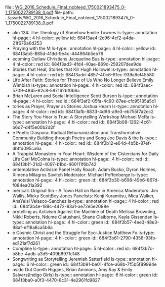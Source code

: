 file:: [WG_2016_Schedule_Final_nobleed_1750021893475_0-1_1750022789138_0.pdf](../assets/WG_2016_Schedule_Final_nobleed_1750021893475_0-1_1750022789138_0.pdf)
file-path:: ../assets/WG_2016_Schedule_Final_nobleed_1750021893475_0-1_1750022789138_0.pdf

- alm 124: The Theology of Somehow Emilie Townes
  ls-type:: annotation
  hl-page:: 4
  hl-color:: yellow
  id:: 684f3aa4-2c96-4cf2-a4da-21f676a6d253
- Praying with the M
  ls-type:: annotation
  hl-page:: 4
  hl-color:: yellow
  id:: 684f3ab5-885d-41dd-9e4c-444964b5eb76
- ecoming Outlaw Christians Jacqueline Bus
  ls-type:: annotation
  hl-page:: 4
  hl-color:: red
  id:: 684f3ad3-4fd4-40ae-869d-259207dee9de
- Stories that Heal, Stories that Kill Hugh Hollowel
  ls-type:: annotation
  hl-page:: 4
  hl-color:: red
  id:: 684f3add-4857-40c6-91ec-939a6ef45580
- Life After Faith: Stories for Those of Us Who No Longer Believe Emily Wimbish
  ls-type:: annotation
  hl-page:: 4
  hl-color:: red
  id:: 684f3aec-5709-4845-82c8-597162bf0b6a
- Brian McLaren and Social Intelligence Scott Burson
  ls-type:: annotation
  hl-page:: 4
  hl-color:: red
  id:: 684f3af2-05fa-4c90-87ee-cfc95185a5c1
- tories as Prayer, Prayer as Stories Joshua Hearn
  ls-type:: annotation
  hl-page:: 4
  hl-color:: red
  id:: 684f3afb-8833-4d96-a9e3-eb755f7a2ec2
- The Story You Hear is True: A Storytelling Workshop Michael McRa
  ls-type:: annotation
  hl-page:: 4
  hl-color:: red
  id:: 684f3b08-1262-4c61-b6d7-d4f5e00b2d2f
- e Poetic Diaspora: Radical Rehumanization and Transformative Community Building through Poetry and Song Joe Davis & the 
  ls-type:: annotation
  hl-page:: 4
  hl-color:: red
  id:: 684f3b12-e64d-4b5b-87ef-dbffd095ca6a
- A Trappist Monastery in Your Heart: Wisdom of the Cistercians for Daily Life Carl McColma
  ls-type:: annotation
  hl-page:: 4
  hl-color:: red
  id:: 684f3b1f-31d2-4097-b1bd-460111f6b742
- ontemplative Activism Panel Holly Roach, Adam Bucko, Dyron Holmes, Ximena Milagros Savitch Moderator: Michael Poffenberge
  ls-type:: annotation
  hl-page:: 4
  hl-color:: green
  id:: 684f3b30-b698-49b6-867d-f084ea01a392
- merica’s Original Sin - A Town Hall on Race in America Moderators: Jim Wallis, Micky ScottBey Jones Panelists: Kenji Kuramitsu, Miea Walker, AnaYelsi Velasco-Sanchez
  ls-type:: annotation
  hl-page:: 4
  hl-color:: red
  id:: 684f3b4e-189c-4472-83a1-ae72e5e2088e
- orytelling as Activism Against the Machine of Death Melissa Browning, Nikki Roberts, Ndume Olatushani, Shane Claiborne, Kayla Gissendan
  ls-type:: annotation
  hl-page:: 4
  hl-color:: green
  id:: 684f3b57-4ee3-48e3-98af-ef18a8ca5b6a
- e Cosmic Christ and the Struggle for Eco-Justice Matthew Fo
  ls-type:: annotation
  hl-page:: 4
  hl-color:: green
  id:: 684f3b61-2790-4358-93fb-ed121af7d261
- Compline
  ls-type:: annotation
  hl-page:: 5
  hl-color:: red
  id:: 684f3b7c-b8be-4adb-a3d5-409b8971c148
- Songwriting as Storytelling Jeremiah Satterfield
  ls-type:: annotation
  hl-page:: 6
  hl-color:: green
  id:: 684f3b91-be01-4fce-a68b-7f5b5f89994e
- nside Out Gareth Higgins, Brian Ammons, Amy Ray & Emily Salyers(Indigo Girls)
  ls-type:: annotation
  hl-page:: 6
  hl-color:: green
  id:: 684f3ba0-a0f3-4470-8c31-4e2961fd9827